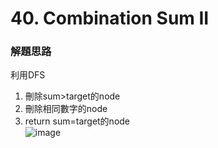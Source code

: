 # 40. Combination Sum II
### 解題思路
利用DFS
1. 刪除sum>target的node
2. 刪除相同數字的node
3. return sum=target的node <br>
![image](https://github.com/kyojeong/github_pratice/edit/main/40_Combination%20Sum%20II/DFS.jpg)
